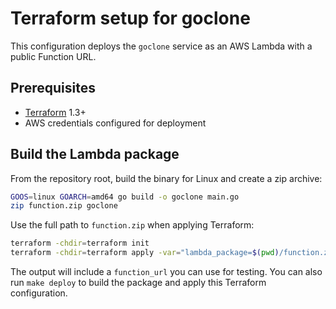 # Terraform setup for goclone

This configuration deploys the `goclone` service as an AWS Lambda with a public Function URL.

## Prerequisites

- [Terraform](https://www.terraform.io/downloads.html) 1.3+
- AWS credentials configured for deployment

## Build the Lambda package

From the repository root, build the binary for Linux and create a zip archive:

```sh
GOOS=linux GOARCH=amd64 go build -o goclone main.go
zip function.zip goclone
```

Use the full path to `function.zip` when applying Terraform:

```sh
terraform -chdir=terraform init
terraform -chdir=terraform apply -var="lambda_package=$(pwd)/function.zip"
```

The output will include a `function_url` you can use for testing.
You can also run `make deploy` to build the package and apply this Terraform configuration.
